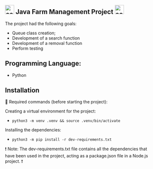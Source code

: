 ## <img src="https://img.freepik.com/vetores-premium/vaca-bebe-fofa-comendo-ilustracao-de-desenho-animado-de-pizza_772617-277.jpg?size=626&ext=jpg" alt="cow" width="30" height="30"> Java Farm Management Project <img src="https://img.freepik.com/vetores-premium/vaca-bebe-fofa-comendo-ilustracao-de-desenho-animado-de-pizza_772617-277.jpg?size=626&ext=jpg" alt="cow" width="30" height="30">






The project had the following goals:

- Queue class creation;
- Development of a search function
- Development of a removal function
- Perform testing


## Programming Language:
- Python

## Installation

🤖 Required commands (before starting the project):

Creating a virtual environment for the project:

* `python3 -m venv .venv && source .venv/bin/activate`

Installing the dependencies:

* `python3 -m pip install -r dev-requirements.txt`


❗️ Note: 
The dev-requirements.txt file contains all the dependencies that have been used in the project, acting as a package.json file in a Node.js project. ❗️

